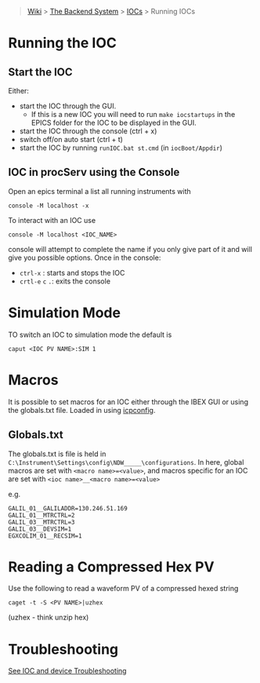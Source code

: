 > [Wiki](Home) > [The Backend System](The-Backend-System) > [IOCs](IOCs) > Running IOCs

# Running the IOC

## Start the IOC

Either:

* start the IOC through the GUI. 
  * If this is a new IOC you will need to run `make iocstartups` in the EPICS folder for the IOC to be displayed in the GUI.
* start the IOC through the console (ctrl + x)
* switch off/on auto start (ctrl + t)
* start the IOC by running `runIOC.bat st.cmd` (in `iocBoot/Appdir`)

## IOC in procServ using the Console

Open an epics terminal a list all running instruments with

    console -M localhost -x

To interact with an IOC use

    console -M localhost <IOC_NAME>

console will attempt to complete the name if you only give part of it and will give you possible options. Once in the console:
* `ctrl-x` : starts and stops the IOC
* `crtl-e` `c` `.`: exits the console

# Simulation Mode

TO switch an IOC to simulation mode the default is

    caput <IOC PV NAME>:SIM 1

# Macros

It is possible to set macros for an IOC either through the IBEX GUI or using the globals.txt file. Loaded in using [icpconfig](icpconfig).

## Globals.txt

The globals.txt is file is held in `C:\Instrument\Settings\config\NDW_____\configurations`. In here, global macros are set with `<macro name>=<value>`, and macros specific for an IOC are set with `<ioc name>__<macro name>=<value>`

e.g.

    GALIL_01__GALILADDR=130.246.51.169
    GALIL_01__MTRCTRL=2
    GALIL_03__MTRCTRL=3
    GALIL_03__DEVSIM=1
    EGXCOLIM_01__RECSIM=1

# Reading a Compressed Hex PV

Use the following to read a waveform PV of a compressed hexed string

    caget -t -S <PV NAME>|uzhex

(uzhex - think unzip hex)

# Troubleshooting

[See IOC and device Troubleshooting](IOC-And-Device-Trouble-Shooting)

